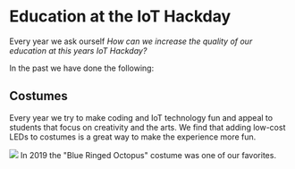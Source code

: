 # Education at the IoT Hackday

Every year we ask ourself *How can we increase the quality of our education at this years IoT Hackday?*

In the past we have done the following:

## Costumes

Every year we try to make coding and IoT technology fun and appeal to students that focus on creativity and the arts.  We find that adding low-cost LEDs to costumes is a great way to make the experience more fun.

![](gallery/blue-ringed-octopus.jpegblue-ringed-octopus.jpg)
In 2019 the "Blue Ringed Octopus" costume was one of our favorites.